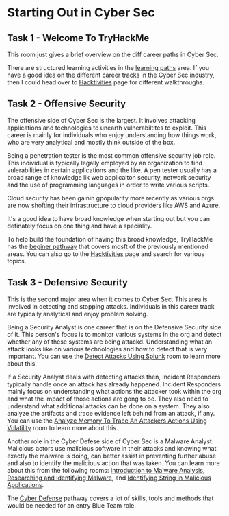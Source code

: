 # Starting Out in Cyber Sec

## Task 1 - Welcome To TryHackMe

This room just gives a brief overview on the diff career paths in Cyber Sec.

There are structured learning activities in the <a href="https://tryhackme.com/paths">learning paths</a> area. 
If you have a good idea on the different career tracks in the Cyber Sec industry, then I could head over to <a href="https://tryhackme.com/hacktivities">Hacktivities</a> page for different walkthroughs.

## Task 2 - Offensive Security

The offensive side of Cyber Sec is the largest. It involves attacking applications and technologies to unearth vulnerabiltites to exploit.
This career is mainly for individuals who enjoy understanding how things work, who are very analytical and mostly think outside of the box.

Being a penetration tester is the most common offensive security job role. This individual is typically legally employed by an organization to find vulerabilities in certain applications and the like.
A pen tester usually has a broad range of knowledge lik web applicaiton security, network security and the use of programming languages in order to write various scripts.

Cloud security has been gainin gpopularity more recently as various orgs are now shofting their infrastructure to cloud providers like AWS and Azure.

It's a good idea to have broad knowledge when starting out but you can definately focus on one thing and have a speciality.

To help build the foundation of having this broad knowledge, TryHackMe has the <a href="">beginer pathway</a> that covers mosft of the previously mentioned areas. You can also go
to the <a href="https://tryhackme.com/hacktivities">Hacktivities</a> page and search for various topics.

## Task 3 - Defensive Security

This is the second major area when it comes to Cyber Sec. This area is involved in detecting and stopping attacks. Individuals in this career track are typically analytical and
enjoy problem solving.

Being a Security Analyst is one career that is on the Defensive Security side of it. This person's focus is to monitor various systems in the org and detect whether any of these
systems are being attackd. Understanding what an attack looks like on various technologies and how to detect that is very important. You can use the <a href="https://tryhackme.com/room/bpsplunk">Detect Attacks Using Splunk</a> room to learn more about this.

If a Security Analyst deals with detecting attacks then, Incident Responders typically handle once an attack has already happened. Incident Responders mainly focus on understanding
what actions the attacker took within the org and what the impact of those actions are gong to be. They also need to understand what additional attacks can be done on a system. They
also analyze the artifacts and trace evidence left behind from an attack, if any. You can use the <a href="https://tryhackme.com/room/bpvolatility">Analyze Memory To Trace An Attackers Actions Using Volatility</a> room to learn more about this.

Another role in the Cyber Defese side of Cyber Sec is a Malware Analyst. Malicious actors use malicious software in their attacks and knowing what exactly the malware is doing, 
can better assist in preventing further abuse and also to identify the malicious action that was taken. You can learn more about this from the following rooms:
<a href="https://tryhackme.com/room/malmalintroductory">Introduction to Malware Analysis</a>, <a href="https://tryhackme.com/room/malresearching">Researching and Identifying Malware</a>, and <a href="https://tryhackme.com/room/malstrings">Identifying String in Malicious Applications</a>.

The <a href="https://tryhackme.com/path/outline/blueteam">Cyber Defense</a> pathway covers a lot of skills, tools and methods that would be needed for an entry Blue Team role.
